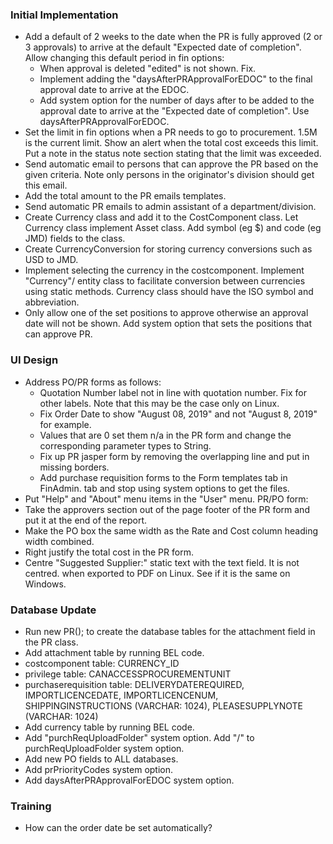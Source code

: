 ### Initial Implementation
- Add a default of 2 weeks to the date when the PR is fully approved (2 or 3 approvals) 
  to arrive at the default "Expected date of completion". Allow changing this default 
  period in fin options:
  * When approval is deleted "edited" is not shown. Fix.
  * Implement adding the "daysAfterPRApprovalForEDOC" to the final approval date to 
    arrive at the EDOC.
  * Add system option for the number of days after to be added to the approval date
    to arrive at the "Expected date of completion". Use daysAfterPRApprovalForEDOC.
- Set the limit in fin options when a PR needs to go to procurement. 
  1.5M is the current limit. Show an alert when the total cost exceeds this limit. 
  Put a note in the status note section stating that the limit was exceeded.
- Send automatic email to persons that can approve the PR based on the given criteria. 
  Note only persons in the originator's division should get this email.
- Add the total amount to the PR emails templates.
- Send automatic PR emails to admin assistant of a department/division.
- Create Currency class and add it to the CostComponent class. Let Currency class
implement Asset class. Add symbol (eg $) and code (eg JMD) fields to the class.
- Create CurrencyConversion for storing currency conversions such as USD to JMD.
- Implement selecting the currency in the costcomponent. Implement "Currency"/ entity class 
  to facilitate conversion between currencies using static methods. 
  Currency class should have the ISO symbol and abbreviation.
- Only allow one of the set positions to approve otherwise an approval date will 
  not be shown. Add system option that sets the positions that can approve PR.

### UI Design
- Address PO/PR forms as follows:
  * Quotation Number label not in line with quotation number. Fix for other labels.
    Note that this may be the case only on Linux.
  * Fix Order Date to show "August 08, 2019" and not "August 8, 2019" for example.
  * Values that are 0 set them n/a in the PR form and change the corresponding parameter types to String.
  * Fix up PR jasper form by removing the overlapping line and put in missing borders.
  * Add purchase requisition forms to the Form templates tab in FinAdmin. 
    tab and stop using system options to get the files.
- Put "Help" and "About" menu items in the "User" menu.
PR/PO form:
- Take the approvers section out of the page footer of the PR form and put it at the end of the report.
- Make the PO box the same width as the Rate and Cost column heading width combined.
- Right justify the total cost in the PR form.
- Centre "Suggested Supplier:" static text with the text field. It is not centred. 
  when exported to PDF on Linux. See if it is the same on Windows.

### Database Update
- Run new PR(); to create the database tables for the attachment field in the PR class.
- Add attachment table by running BEL code.
- costcomponent table: CURRENCY_ID
- privilege table: CANACCESSPROCUREMENTUNIT
- purchaserequisition table: DELIVERYDATEREQUIRED, IMPORTLICENCEDATE, IMPORTLICENCENUM,
  SHIPPINGINSTRUCTIONS (VARCHAR: 1024), PLEASESUPPLYNOTE (VARCHAR: 1024)
- Add currency table by running BEL code.
- Add "purchReqUploadFolder" system option. Add "/" to purchReqUploadFolder system option.
- Add new PO fields to ALL databases.
- Add prPriorityCodes system option.
- Add daysAfterPRApprovalForEDOC system option.


### Training
- How can the order date be set automatically?

